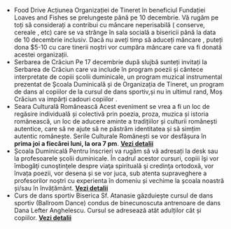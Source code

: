 * <label>Food Drive</label> Acțiunea  Organizației de Tineret în beneficiul Fundației Loaves and Fishes se prelungeste până pe 10 decembrie. Vă rugăm pe toți să considerați a contribui cu mâncare neperisabilă ( conserve, cereale , etc) care se va strânge în sala socială a bisericii până la data de 10 decembrie inclusiv. Dacă nu aveți timp să aduceți mâncare , puteți dona $5-10 cu care tinerii noștri vor cumpăra mâncare care va fi donată acestei organizații.
* <label>Serbarea de Crăciun</label> Pe 17 decembrie după slujbă sunteți invitați la Serbarea de Crăciun care va include în program poezii și cântece interpretate de copiii școlii duminicale, un program muzical instrumental prezentat de Școala Duminicală și de Organizația de Tineret, un program de dans al copiilor de la cursul de dans sportiv,și nu in ultimul rand, Moș Crăciun va impărți cadouri copiilor .
* <label>Seara Culturală Românească</label> Acest eveniment se vrea a fi un loc de regăsire individuală și colectivă prin poezia, proza, muzica și istoria românească, un loc de aducere aminte a tradițiilor și culturii românești autentice, care să ne ajute să ne păstrăm identitatea și să simțim autentic românește. Serile Culturale Românești se vor  desfășura în <strong>prima joi a fiecărei luni, la ora 7 pm</strong>. <a href="{{ site.baseurl }}/ro/seara-romaneasca.html"><strong>Vezi&nbsp;detalii</strong></a>
* <label>Școala Duminicală</label>  Pentru înscrieri va rugăm să vă adresați la desk sau la profesoarele școlii duminicale. În cadrul acestor cursuri, copiii îşi vor îmbogăţi cunoştinţele despre viaţa spirituală şi credinţa ortodoxă, vor învața poezii, vor desena și se vor juca, sub atenta supraveghere a profesorilor noștri cu experienta în domeniu și vechime la școala noastră și/sau în învățământ. <a href="{{ site.baseurl }}/ro/scoala-duminicala.html"><strong>Vezi&nbsp;detalii</strong></a>
* <label>Curs de dans sportiv</label> Biserica Sf. Atanasie găzduiește cursul de dans sportiv (Ballroom Dance) condus de binecunoscuta antrenoare de dans Dana Lefter Anghelescu. Cursul se adresează atât adulților cât și copiilor. <a href="{{ site.baseurl }}/ro/curs-de-dans.html"><strong>Vezi&nbsp;detalii</strong></a>